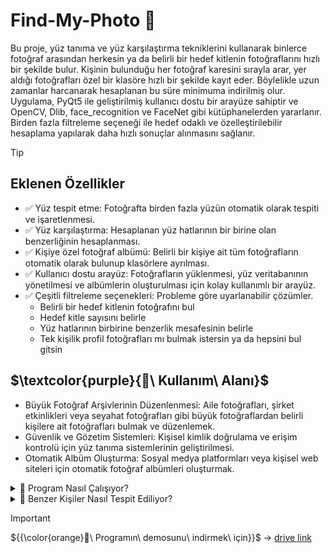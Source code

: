 # Find-My-Photo 📸

Bu proje, yüz tanıma ve yüz karşılaştırma tekniklerini kullanarak binlerce fotoğraf arasından herkesin ya da belirli bir hedef kitlenin fotoğraflarını hızlı bir şekilde bulur.
Kişinin bulunduğu her fotoğraf karesini sırayla arar, yer aldığı fotoğrafları özel bir klasöre hızlı bir şekilde kayıt eder.
Böylelikle uzun zamanlar harcanarak hesaplanan bu süre minimuma indirilmiş olur.
Uygulama, PyQt5 ile geliştirilmiş kullanıcı dostu bir arayüze sahiptir ve OpenCV, Dlib, face_recognition ve  FaceNet gibi kütüphanelerden yararlanır.
Birden fazla filtreleme seçeneği ile hedef odaklı ve özelleştirilebilir hesaplama yapılarak daha hızlı sonuçlar alınmasını sağlanır.

> [!TIP]
> ## Eklenen Özellikler
- ✅ Yüz tespit etme: Fotoğrafta birden fazla yüzün otomatik olarak tespiti ve işaretlenmesi.
- ✅ Yüz karşılaştırma: Hesaplanan yüz hatlarının bir birine olan benzerliğinin hesaplanması.
- ✅ Kişiye özel fotoğraf albümü: Belirli bir kişiye ait tüm fotoğrafların otomatik olarak bulunup klasörlere ayrılması.
- ✅ Kullanıcı dostu arayüz: Fotoğrafların yüklenmesi, yüz veritabanının yönetilmesi ve albümlerin oluşturulması için kolay kullanımlı bir arayüz.
- ✅ Çeşitli filtreleme seçenekleri: Probleme göre uyarlanabilir çözümler.
  * Belirli bir hedef kitlenin fotoğrafını bul
  * Hedef kitle sayısını belirle
  * Yüz hatlarının birbirine benzerlik mesafesinin belirle
  * Tek kişilik profil fotoğrafları mı bulmak istersin ya da hepsini bul gitsin

## $\textcolor{purple}{🔭\ Kullanım\ Alanı}$
* Büyük Fotoğraf Arşivlerinin Düzenlenmesi: Aile fotoğrafları, şirket etkinlikleri veya seyahat fotoğrafları gibi büyük fotoğraflardan belirli kişilere ait fotoğrafları bulmak ve düzenlemek.
* Güvenlik ve Gözetim Sistemleri: Kişisel kimlik doğrulama ve erişim kontrolü için yüz tanıma sistemlerinin geliştirilmesi.
* Otomatik Albüm Oluşturma: Sosyal medya platformları veya kişisel web siteleri için otomatik fotoğraf albümleri oluşturmak.

<details>
<summary>🛂 Program Nasıl Çalışıyor?</summary>
<p align="center">
  <img src="https://github.com/denizkarhan/Find-My-Photo/assets/81527587/10a4b8bf-631e-4fea-b1f2-de5ff932485c">
</p>
</details>

<details>
<summary>🛃 Benzer Kişiler Nasıl Tespit Ediliyor?</summary>
<p align="center">
  <img src="https://github.com/denizkarhan/Find-My-Photo/assets/81527587/2d215669-01d0-4861-91d4-0d90edc708e1" height="850">
</p>

<p align="center">
  <img src="https://github.com/denizkarhan/Find-My-Photo/assets/81527587/656f68ea-12a5-492e-9478-6bac4d80f286" height="550">
</p>

</details>

> [!IMPORTANT]
> ${{\color{orange}🧃\ Programın\ demosunu\ indirmek\ için}}$ → [drive link](https://drive.google.com/drive/folders/1YYKRNh8rBelnFFwD1UjDOIgLro3HOj9m?usp=sharing)
